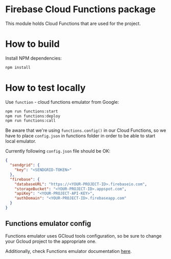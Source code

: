 Firebase Cloud Functions package
===========

This module holds Cloud Functions that are used for the project.

# How to build

Install NPM dependencies:
```bash
npm install
```

# How to test locally

Use `function` - cloud functions emulator from Google:
```bash
npm run functions:start
npm run functions:deploy
npm run functions:call
```

Be aware that we're using `functions.config()` in our Cloud Functions, so we have to place `config.json` in
 functions folder in order to be able to start local emulator.
 
Currently following `config.json` file should be OK:
```json
{
  "sendgrid": {
    "key": "<SENDGRID-TOKEN>"
  },
  "firebase": {
    "databaseURL": "https://<YOUR-PROJECT-ID>.firebaseio.com",
    "storageBucket": "<YOUR-PROJECT-ID>.appspot.com",
    "apiKey": "<YOUR-PROJECT-API-KEY>",
    "authDomain": "<YOUR-PROJECT-ID>.firebaseapp.com"
  }
}
```

## Functions emulator config

Functions emulator uses GCloud tools configuration, so be sure to change your Gcloud project to the appropriate one.

Additionally, check Functions emulator documentation [here][function-emulator-wiki].

[function-emulator-wiki]: https://github.com/GoogleCloudPlatform/cloud-functions-emulator/wiki